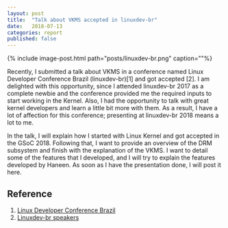 ```yaml
---
layout: post
title:  "Talk about VKMS accepted in linuxdev-br"
date:   2018-07-13
categories: report
published: false
---
```


{% include image-post.html
  path="posts/linuxdev-br.png"
  caption=""%}

Recently, I submitted a talk about VKMS in a conference named Linux Developer
Conference Brazil (linuxdev-br)[1] and got accepted [2]. I am delighted with
this opportunity, since I attended linuxdev-br 2017  as a complete newbie and
the conference provided me the required inputs to start working in the Kernel.
Also, I had the opportunity to talk with great kernel developers and learn a
little bit more with them. As a result, I have a lot of affection for this
conference; presenting at linuxdev-br 2018 means a lot to me.

In the talk, I will explain how I started with Linux Kernel and got accepted in
the GSoC 2018. Following that, I want to provide an overview of the DRM
subsystem and finish with the explanation of the VKMS. I want to detail some of
the features that I developed, and I will try to explain the features developed
by Haneen. As soon as I have the presentation done, I will post it here.


## Reference

1. [Linux Developer Conference Brazil](https://linuxdev-br.net/)
2. [Linuxdev-br speakers](https://linuxdev-br.net/2018/07/07/here-are-our-speakers/)

